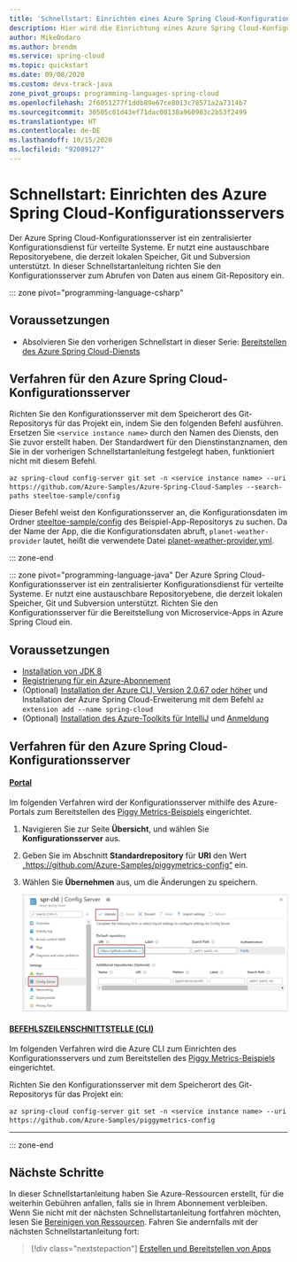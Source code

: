 ```yaml
---
title: 'Schnellstart: Einrichten eines Azure Spring Cloud-Konfigurationsservers'
description: Hier wird die Einrichtung eines Azure Spring Cloud-Konfigurationsservers für die App-Bereitstellung erläutert.
author: MikeDodaro
ms.author: brendm
ms.service: spring-cloud
ms.topic: quickstart
ms.date: 09/08/2020
ms.custom: devx-track-java
zone_pivot_groups: programming-languages-spring-cloud
ms.openlocfilehash: 2f6051277f1ddb89e67ce8013c78571a2a7314b7
ms.sourcegitcommit: 30505c01d43ef71dac08138a960903c2b53f2499
ms.translationtype: HT
ms.contentlocale: de-DE
ms.lasthandoff: 10/15/2020
ms.locfileid: "92089127"
---
```

# <a name="quickstart-set-up-azure-spring-cloud-configuration-server"></a>Schnellstart: Einrichten des Azure Spring Cloud-Konfigurationsservers

Der Azure Spring Cloud-Konfigurationsserver ist ein zentralisierter Konfigurationsdienst für verteilte Systeme. Er nutzt eine austauschbare Repositoryebene, die derzeit lokalen Speicher, Git und Subversion unterstützt. In dieser Schnellstartanleitung richten Sie den Konfigurationsserver zum Abrufen von Daten aus einem Git-Repository ein.

::: zone pivot="programming-language-csharp"

## <a name="prerequisites"></a>Voraussetzungen

* Absolvieren Sie den vorherigen Schnellstart in dieser Serie: [Bereitstellen des Azure Spring Cloud-Diensts](spring-cloud-quickstart-provision-service-instance.md)

## <a name="azure-spring-cloud-config-server-procedures"></a>Verfahren für den Azure Spring Cloud-Konfigurationsserver

Richten Sie den Konfigurationsserver mit dem Speicherort des Git-Repositorys für das Projekt ein, indem Sie den folgenden Befehl ausführen. Ersetzen Sie `<service instance name>` durch den Namen des Diensts, den Sie zuvor erstellt haben. Der Standardwert für den Dienstinstanznamen, den Sie in der vorherigen Schnellstartanleitung festgelegt haben, funktioniert nicht mit diesem Befehl.

```azurecli
az spring-cloud config-server git set -n <service instance name> --uri https://github.com/Azure-Samples/Azure-Spring-Cloud-Samples --search-paths steeltoe-sample/config
```

Dieser Befehl weist den Konfigurationsserver an, die Konfigurationsdaten im Ordner [steeltoe-sample/config](https://github.com/Azure-Samples/Azure-Spring-Cloud-Samples/tree/master/steeltoe-sample/config) des Beispiel-App-Repositorys zu suchen. Da der Name der App, die die Konfigurationsdaten abruft, `planet-weather-provider` lautet, heißt die verwendete Datei [planet-weather-provider.yml](https://github.com/Azure-Samples/Azure-Spring-Cloud-Samples/blob/master/steeltoe-sample/config/planet-weather-provider.yml).

::: zone-end

::: zone pivot="programming-language-java"
Der Azure Spring Cloud-Konfigurationsserver ist ein zentralisierter Konfigurationsdienst für verteilte Systeme. Er nutzt eine austauschbare Repositoryebene, die derzeit lokalen Speicher, Git und Subversion unterstützt.  Richten Sie den Konfigurationsserver für die Bereitstellung von Microservice-Apps in Azure Spring Cloud ein.

## <a name="prerequisites"></a>Voraussetzungen

* [Installation von JDK 8](/java/azure/jdk/?preserve-view=true&view=azure-java-stable)
* [Registrierung für ein Azure-Abonnement](https://azure.microsoft.com/free/)
* (Optional) [Installation der Azure CLI, Version 2.0.67 oder höher](/cli/azure/install-azure-cli?preserve-view=true&view=azure-cli-latest) und Installation der Azure Spring Cloud-Erweiterung mit dem Befehl `az extension add --name spring-cloud`
* (Optional) [Installation des Azure-Toolkits für IntelliJ](https://plugins.jetbrains.com/plugin/8053-azure-toolkit-for-intellij/) und [Anmeldung](/azure/developer/java/toolkit-for-intellij/create-hello-world-web-app#installation-and-sign-in)

## <a name="azure-spring-cloud-config-server-procedures"></a>Verfahren für den Azure Spring Cloud-Konfigurationsserver

#### <a name="portal"></a>[Portal](#tab/Azure-portal)

Im folgenden Verfahren wird der Konfigurationsserver mithilfe des Azure-Portals zum Bereitstellen des [Piggy Metrics-Beispiels](spring-cloud-quickstart-sample-app-introduction.md) eingerichtet.

1. Navigieren Sie zur Seite **Übersicht**, und wählen Sie **Konfigurationsserver** aus.

2. Geben Sie im Abschnitt **Standardrepository** für **URI** den Wert „https://github.com/Azure-Samples/piggymetrics-config“ ein.

3. Wählen Sie **Übernehmen** aus, um die Änderungen zu speichern.

    ![Screenshot des ASC-Portals](media/spring-cloud-quickstart-launch-app-portal/portal-config.png)

#### <a name="cli"></a>[BEFEHLSZEILENSCHNITTSTELLE (CLI)](#tab/Azure-CLI)

Im folgenden Verfahren wird die Azure CLI zum Einrichten des Konfigurationsservers und zum Bereitstellen des [Piggy Metrics-Beispiels](spring-cloud-quickstart-sample-app-introduction.md) eingerichtet.

Richten Sie den Konfigurationsserver mit dem Speicherort des Git-Repositorys für das Projekt ein:

```azurecli
az spring-cloud config-server git set -n <service instance name> --uri https://github.com/Azure-Samples/piggymetrics-config
```

---
::: zone-end

## <a name="next-steps"></a>Nächste Schritte

In dieser Schnellstartanleitung haben Sie Azure-Ressourcen erstellt, für die weiterhin Gebühren anfallen, falls sie in Ihrem Abonnement verbleiben. Wenn Sie nicht mit der nächsten Schnellstartanleitung fortfahren möchten, lesen Sie [Bereinigen von Ressourcen](spring-cloud-quickstart-logs-metrics-tracing.md#clean-up-resources). Fahren Sie andernfalls mit der nächsten Schnellstartanleitung fort:

> [!div class="nextstepaction"]
> [Erstellen und Bereitstellen von Apps](spring-cloud-quickstart-deploy-apps.md)